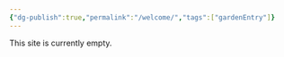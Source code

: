 ```yaml
---
{"dg-publish":true,"permalink":"/welcome/","tags":["gardenEntry"]}
---
```


This site is currently empty.